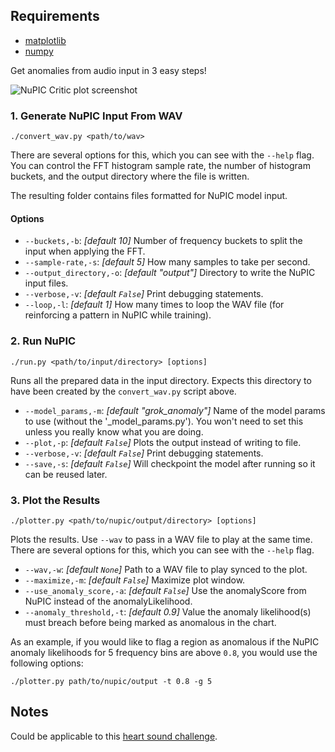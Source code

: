 ## Requirements

- [matplotlib](http://matplotlib.org/)
- [numpy](http://www.numpy.org/)

Get anomalies from audio input in 3 easy steps!

![NuPIC Critic plot screenshot](http://i.imgur.com/QzWQion.png)

### 1. Generate NuPIC Input From WAV

    ./convert_wav.py <path/to/wav>

There are several options for this, which you can see with the `--help` flag. You can control the FFT histogram sample rate, the number of histogram buckets, and the output directory where the file is written.

The resulting folder contains files formatted for NuPIC model input.

#### Options

- `--buckets,-b`: _[default 10]_ Number of frequency buckets to split the input when applying the FFT.
- `--sample-rate,-s`: _[default 5]_ How many samples to take per second.
- `--output_directory,-o`: _[default "output"]_ Directory to write the NuPIC input files.
- `--verbose,-v`: _[default `False`]_ Print debugging statements.
- `--loop,-l`: _[default 1]_ How many times to loop the WAV file (for reinforcing a pattern in NuPIC while training).

### 2. Run NuPIC

    ./run.py <path/to/input/directory> [options]
    
Runs all the prepared data in the input directory. Expects this directory to have been created by the `convert_wav.py` script above.

- `--model_params,-m`: _[default "grok_anomaly"]_ Name of the model params to use (without the '_model_params.py'). You won't need to set this unless you really know what you are doing.
- `--plot,-p`: _[default `False`]_ Plots the output instead of writing to file.
- `--verbose,-v`: _[default `False`]_ Print debugging statements.
- `--save,-s`: _[default `False`]_ Will checkpoint the model after running so it can be reused later.

### 3. Plot the Results

    ./plotter.py <path/to/nupic/output/directory> [options]
    
Plots the results. Use `--wav` to pass in a WAV file to play at the same time.  There are several options for this, which you can see with the `--help` flag. 

- `--wav,-w`: _[default `None`]_ Path to a WAV file to play synced to the plot.
- `--maximize,-m`: _[default `False`]_ Maximize plot window.
- `--use_anomaly_score,-a`: _[default `False`]_ Use the anomalyScore from NuPIC instead of the anomalyLikelihood.
- `--anomaly_threshold,-t`: _[default 0.9]_ Value the anomaly likelihood(s) must breach before being marked as anomalous in the chart.

As an example, if you would like to flag a region as anomalous if the NuPIC anomaly likelihoods for 5 frequency bins are above `0.8`, you would use the following options:

    ./plotter.py path/to/nupic/output -t 0.8 -g 5


## Notes

Could be applicable to this [heart sound challenge](http://www.peterjbentley.com/heartchallenge/).

